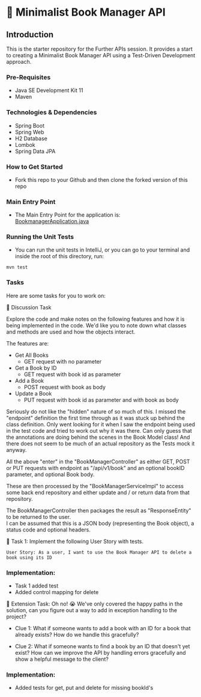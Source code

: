 # 📖 Minimalist Book Manager API

## Introduction
This is the starter repository for the Further APIs session. It provides a start to creating a Minimalist Book Manager API
using a Test-Driven Development approach.

### Pre-Requisites
- Java SE Development Kit 11
- Maven

### Technologies & Dependencies
- Spring Boot
- Spring Web
- H2 Database
- Lombok
- Spring Data JPA

### How to Get Started
- Fork this repo to your Github and then clone the forked version of this repo

### Main Entry Point
- The Main Entry Point for the application is: [BookmanagerApplication.java](src/main/java/com/techreturners/bookmanager/BookmanagerApplication.java)

### Running the Unit Tests
- You can run the unit tests in IntelliJ, or you can go to your terminal and inside the root of this directory, run:

`mvn test`

### Tasks

Here are some tasks for you to work on:

📘 Discussion Task

Explore the code and make notes on the following features and how it is being implemented in the code. 
We'd like you to note down what classes and methods are used and how the objects interact.

The features are:
- Get All Books
  - GET request with no parameter
- Get a Book by ID
  - GET request with book id as parameter
- Add a Book
  - POST request with book as body
- Update a Book
  - PUT request with book id as parameter and with book as body

Seriously do not like the "hidden" nature of so much of this.  I missed the "endpoint" definition the first
time through as it was stuck up behind the class definition.  Only went looking for it when I saw the endpoint being 
used in the test code and tried to work out why it was there.  Can only guess that the annotations are doing behind the 
scenes in the Book Model class!  And there does not seem to be much of an actual repository as the Tests mock it anyway. 

All the above "enter" in the "BookManagerController" as either GET, POST or PUT requests 
with endpoint as "/api/v1/book" and an optional bookID parameter,
and optional Book body.

These are then processed by the "BookManagerServiceImpl" to access some back end repository and either update and / or
return data from that repository. 

The BookManagerController then packages the result as "ResponseEntity" to be returned to the user.  
I can be assumed that this is a JSON body (representing the Book object), a status code and optional headers. 

📘 Task 1: Implement the following User Story with tests.

`User Story: As a user, I want to use the Book Manager API to delete a book using its ID`

### Implementation:
* Task 1 added test
* Added control mapping for delete


📘 Extension Task: Oh no! 😭 We've only covered the happy paths in the solution, can you figure out a way
to add in exception handling to the project? 

- Clue 1: What if someone wants to add a book with an ID for a book that already exists? How do we handle this gracefully?


- Clue 2: What if someone wants to find a book by an ID that doesn't yet exist? 
  How can we improve the API by handling errors gracefully and show a helpful message to the client?

### Implementation:  
* Added tests for get, put and delete for missing bookId's